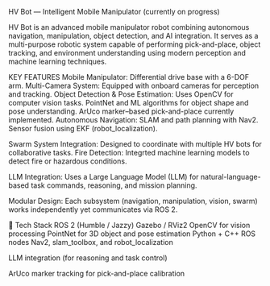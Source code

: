 HV Bot — Intelligent Mobile Manipulator (currently on progress)

HV Bot is an advanced mobile manipulator robot combining autonomous navigation, manipulation, object detection, and AI integration.
It serves as a multi-purpose robotic system capable of performing pick-and-place, object tracking, and environment understanding using modern perception and machine learning techniques.

KEY FEATURES
Mobile Manipulator: Differential drive base with a 6-DOF arm.
Multi-Camera System: Equipped with onboard cameras for perception and tracking.
Object Detection & Pose Estimation:
Uses OpenCV for computer vision tasks.
PointNet and ML algorithms for object shape and pose understanding.
ArUco marker–based pick-and-place currently implemented.
Autonomous Navigation:
SLAM and path planning with Nav2.
Sensor fusion using EKF (robot_localization).

Swarm System Integration:
Designed to coordinate with multiple HV bots for collaborative tasks.
Fire Detection:
Integrted machine learning models to detect fire or hazardous conditions.

LLM Integration:
Uses a Large Language Model (LLM) for natural-language-based task commands, reasoning, and mission planning.

Modular Design:
Each subsystem (navigation, manipulation, vision, swarm) works independently yet communicates via ROS 2.

🧠 Tech Stack
ROS 2 (Humble / Jazzy)
Gazebo / RViz2
OpenCV for vision processing
PointNet for 3D object and pose estimation
Python + C++ ROS nodes
Nav2, slam_toolbox, and robot_localization

LLM integration (for reasoning and task control)

ArUco marker tracking for pick-and-place calibration
